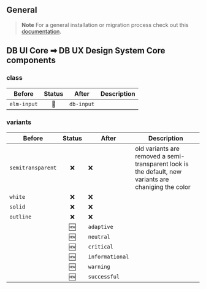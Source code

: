 ## General

> **Note**
> For a general installation or migration process check out this [documentation](https://www.npmjs.com/package/@db-ux/core-components).

## DB UI Core ➡ DB UX Design System Core components

### class

| Before      | Status | After      | Description |
| ----------- | :----: | ---------- | ----------- |
| `elm-input` |   🔁   | `db-input` |             |

### variants

| Before            | Status | After           | Description                                                                                           |
| ----------------- | :----: | --------------- | ----------------------------------------------------------------------------------------------------- |
| `semitransparent` |   ❌   | ❌              | old variants are removed a semi-transparent look is the default, new variants are chaniging the color |
| `white`           |   ❌   | ❌              |                                                                                                       |
| `solid`           |   ❌   | ❌              |                                                                                                       |
| `outline`         |   ❌   | ❌              |                                                                                                       |
|                   |   🆕   | `adaptive`      |                                                                                                       |
|                   |   🆕   | `neutral`       |                                                                                                       |
|                   |   🆕   | `critical`      |                                                                                                       |
|                   |   🆕   | `informational` |                                                                                                       |
|                   |   🆕   | `warning`       |                                                                                                       |
|                   |   🆕   | `successful`    |                                                                                                       |
